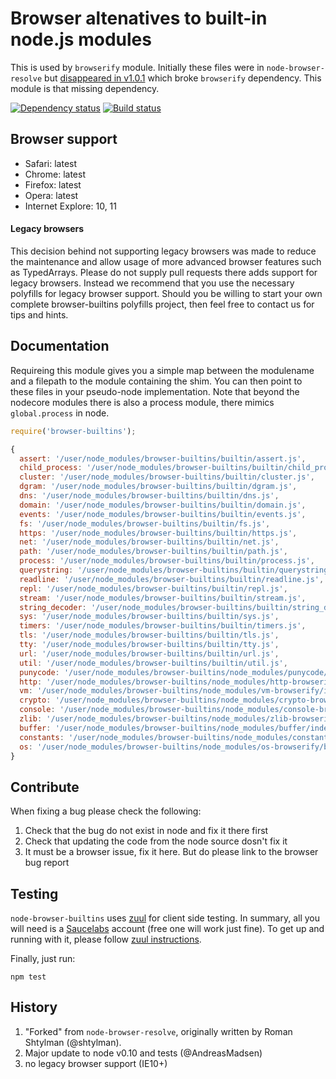 # Browser altenatives to built-in node.js modules

This is used by `browserify` module. Initially these files were in `node-browser-resolve`
but [disappeared in v1.0.1](https://github.com/shtylman/node-browser-resolve/commit/2799bcc316052a53fdafecd39576e14673a47ab0)
which broke `browserify` dependency. This module is that missing dependency.

[![Dependency status](https://david-dm.org/alexgorbatchev/node-browser-builtins.png)](https://david-dm.org/alexgorbatchev/node-browser-builtins) [![Build status](https://travis-ci.org/alexgorbatchev/node-browser-builtins.png)](https://travis-ci.org/alexgorbatchev/node-browser-builtins)

## Browser support

* Safari: latest
* Chrome: latest
* Firefox: latest
* Opera: latest
* Internet Explore: 10, 11

#### Legacy browsers

This decision behind not supporting legacy browsers was made to reduce the
maintenance and allow usage of more advanced browser features such as
TypedArrays. Please do not supply pull requests there adds support for
legacy browsers. Instead we recommend that you use the necessary polyfills
for legacy browser support. Should you be willing to start your own complete
browser-builtins polyfills project, then feel free to contact us for tips
and hints.

## Documentation

Requireing this module gives you a simple map between the modulename and a
filepath to the module containing the shim. You can then point to these files
in your pseudo-node implementation. Note that beyond the nodecore modules
there is also a process module, there mimics `global.process` in node.

```javascript
require('browser-builtins');
```

```javascript
{
  assert: '/user/node_modules/browser-builtins/builtin/assert.js',
  child_process: '/user/node_modules/browser-builtins/builtin/child_process.js',
  cluster: '/user/node_modules/browser-builtins/builtin/cluster.js',
  dgram: '/user/node_modules/browser-builtins/builtin/dgram.js',
  dns: '/user/node_modules/browser-builtins/builtin/dns.js',
  domain: '/user/node_modules/browser-builtins/builtin/domain.js',
  events: '/user/node_modules/browser-builtins/builtin/events.js',
  fs: '/user/node_modules/browser-builtins/builtin/fs.js',
  https: '/user/node_modules/browser-builtins/builtin/https.js',
  net: '/user/node_modules/browser-builtins/builtin/net.js',
  path: '/user/node_modules/browser-builtins/builtin/path.js',
  process: '/user/node_modules/browser-builtins/builtin/process.js',
  querystring: '/user/node_modules/browser-builtins/builtin/querystring.js',
  readline: '/user/node_modules/browser-builtins/builtin/readline.js',
  repl: '/user/node_modules/browser-builtins/builtin/repl.js',
  stream: '/user/node_modules/browser-builtins/builtin/stream.js',
  string_decoder: '/user/node_modules/browser-builtins/builtin/string_decoder.js',
  sys: '/user/node_modules/browser-builtins/builtin/sys.js',
  timers: '/user/node_modules/browser-builtins/builtin/timers.js',
  tls: '/user/node_modules/browser-builtins/builtin/tls.js',
  tty: '/user/node_modules/browser-builtins/builtin/tty.js',
  url: '/user/node_modules/browser-builtins/builtin/url.js',
  util: '/user/node_modules/browser-builtins/builtin/util.js',
  punycode: '/user/node_modules/browser-builtins/node_modules/punycode/punycode.js',
  http: '/user/node_modules/browser-builtins/node_modules/http-browserify/index.js',
  vm: '/user/node_modules/browser-builtins/node_modules/vm-browserify/index.js',
  crypto: '/user/node_modules/browser-builtins/node_modules/crypto-browserify/index.js',
  console: '/user/node_modules/browser-builtins/node_modules/console-browserify/index.js',
  zlib: '/user/node_modules/browser-builtins/node_modules/zlib-browserify/index.js',
  buffer: '/user/node_modules/browser-builtins/node_modules/buffer/index.js',
  constants: '/user/node_modules/browser-builtins/node_modules/constants-browserify/constants.json',
  os: '/user/node_modules/browser-builtins/node_modules/os-browserify/browser.js'
}
```

## Contribute

When fixing a bug please check the following:

1. Check that the bug do not exist in node and fix it there first
2. Check that updating the code from the node source dosn't fix it
3. It must be a browser issue, fix it here. But do please link to the browser bug report

## Testing

`node-browser-builtins` uses [zuul](https://github.com/defunctzombie/zuul) for client side testing. In summary, all you will need is a [Saucelabs](https://saucelabs.com) account (free one will work just fine). To get up and running with it, please follow [zuul instructions](https://github.com/defunctzombie/zuul/wiki/Cloud-testing).

Finally, just run:

    npm test

## History

1. "Forked" from `node-browser-resolve`, originally written by Roman Shtylman (@shtylman).
2. Major update to node v0.10 and tests (@AndreasMadsen)
3. no legacy browser support (IE10+)
